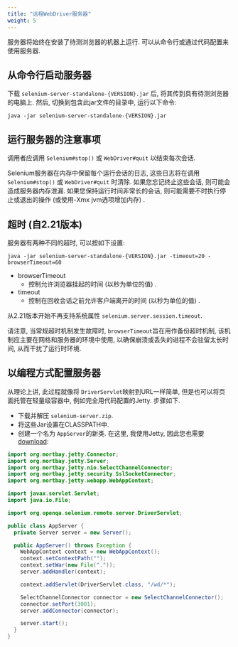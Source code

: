 ```yaml
---
title: "远程WebDriver服务器"
weight: 5
---
```


服务器将始终在安装了待测浏览器的机器上运行. 
可以从命令行或通过代码配置来使用服务器.


## 从命令行启动服务器

下载 `selenium-server-standalone-{VERSION}.jar` 后, 
将其传到具有待测浏览器的电脑上. 
然后, 切换到包含此jar文件的目录中, 运行以下命令:

```shell
java -jar selenium-server-standalone-{VERSION}.jar
```

## 运行服务器的注意事项

调用者应调用 `Selenium#stop()` 或 `WebDriver#quit` 以结束每次会话. 

Selenium服务器在内存中保留每个运行会话的日志, 
这些日志将在调用 `Selenium#stop()` 或 `WebDriver#quit` 时清除. 
如果您忘记终止这些会话, 则可能会造成服务器内存泄漏. 
如果您保持运行时间非常长的会话, 
则可能需要不时执行停止或退出的操作 (或使用-Xmx jvm选项增加内存) .


## 超时 (自2.21版本)

服务器有两种不同的超时, 可以按如下设置:

```shell
java -jar selenium-server-standalone-{VERSION}.jar -timeout=20 -browserTimeout=60
```

* browserTimeout
  * 控制允许浏览器挂起的时间
   (以秒为单位的值) .
* timeout
  * 控制在回收会话之前允许客户端离开的时间
   (以秒为单位的值) .

从2.21版本开始不再支持系统属性
 `selenium.server.session.timeout`.

请注意, 当常规超时机制发生故障时, 
`browserTimeout`旨在用作备份超时机制, 
该机制应主要在网格和服务器的环境中使用, 
以确保崩溃或丢失的进程不会驻留太长时间, 
从而干扰了运行时环境.


## 以编程方式配置服务器

从理论上讲, 此过程就像将 `DriverServlet`映射到URL一样简单, 
但是也可以将页面托管在轻量级容器中, 
例如完全用代码配置的Jetty. 
步骤如下.

* 下载并解压 `selenium-server.zip`. 
* 将这些Jar设置在CLASSPATH中. 
* 创建一个名为 `AppServer`的新类. 
在这里, 我使用Jetty, 
因此您也需要[download](//www.eclipse.org/jetty/download.html):

```java
import org.mortbay.jetty.Connector;
import org.mortbay.jetty.Server;
import org.mortbay.jetty.nio.SelectChannelConnector;
import org.mortbay.jetty.security.SslSocketConnector;
import org.mortbay.jetty.webapp.WebAppContext;

import javax.servlet.Servlet;
import java.io.File;

import org.openqa.selenium.remote.server.DriverServlet;

public class AppServer {
  private Server server = new Server();

  public AppServer() throws Exception {
    WebAppContext context = new WebAppContext();
    context.setContextPath("");
    context.setWar(new File("."));
    server.addHandler(context);

    context.addServlet(DriverServlet.class, "/wd/*");

    SelectChannelConnector connector = new SelectChannelConnector();
    connector.setPort(3001);
    server.addConnector(connector);

    server.start();
  }
}
```


